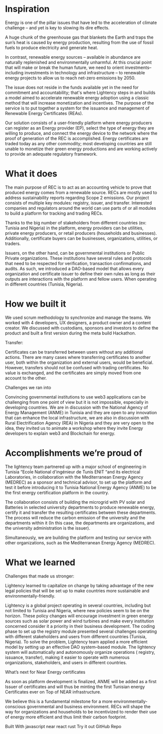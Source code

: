 Inspiration
==================

Energy is one of the pillar issues that have led to the acceleration of climate challenge – and yet is key to slowing its dire effects.

A huge chunk of the greenhouse gas that blankets the Earth and traps the sun’s heat is caused by energy production, resulting from the use of fossil fuels to produce electricity and generate heat.

In contrast, renewable energy sources – available in abundance are naturally replenished and environmentally unharmful. At this crucial point that will make or break the human future, we need to orient investments– including investments in technology and infrastructure – to renewable energy projects to allow us to reach net-zero emissions by 2050.

The issue does not reside in the funds available yet in the need for commitment and accountability; that's where Lightency steps in and builds a model aimed to accelerate renewable energy adoption using a classic method that will increase monetization and incentives. The purpose of the service is to put together a system for the issuance and management of Renewable Energy Certificates (REAs).

Our solution consists of a user-friendly platform where energy producers can register as an Energy provider (EP), select the type of energy they are willing to produce, and connect the energy device to the network where the proof of generation of the REC is accomplished. Energy certificates are traded today as any other commodity; most developing countries are still unable to monetize their green energy productions and are working actively to provide an adequate regulatory framework.


What it does
===========

The main purpose of REC is to act as an accounting vehicle to prove that produced energy comes from a renewable source. RECs are mostly used to address sustainability reports regarding Scope 2 emissions. Our project consists of multiple key modules: registry, issuer, and transfer. Interested companies and regulators around the world can use parts of or all modules to build a platform for tracking and trading RECs.

Thanks to the big number of stakeholders from different countries (ex: Tunisia and Nigeria) in the platform, energy providers can be utilities, private energy producers, or retail producers (households and businesses). Additionally, certificate buyers can be businesses, organizations, utilities, or traders.

Issuers, on the other hand, can be governmental institutions or Public Private organizations. These institutions have several rules and protocols that need to be respected for verification, transaction confirmations, and audits. As such, we introduced a DAO-based model that allows every organization and certificate issuer to define their own rules as long as their outputs are interactions with the platform and fellow users. When operating in different countries (Tunisia, Nigeria).


How we built it
==================

We used scrum methodology to synchronize and manage the teams. We worked with 4 developers, UX designers, a product owner and a content creator. We discussed with custodians, sponsors and investors to define the product and built a first version during the meta build Hackathon.

Transfer:

Certificates can be transferred between users without any additional actions. There are many cases where transferring certificates to another user, both within the organization and external users, would be beneficial. However, transfers should not be confused with trading certificates. No value is exchanged, and the certificates are simply moved from one account to the other.

Challenges we ran into

Convincing governmental institutions to use web3 applications can be challenging from one point of view but it is not impossible, especially in developing countries. We are in discussion with the National Agency of Energy Management (ANME) in Tunisia and they are open to any innovation that can enhance the local infrastructure, we are also in discussion with Rural Electrification Agency (REA) in Nigeria and they are very open to the idea, they invited us to animate a workshop where they invite Energy developers to explain web3 and Blockchain for energy.


Accomplishments we’re proud of
==============================

The lightency team partnered up with a major school of engineering in Tunisia “Ecole National d'ingénieur de Tunis ENIT “and its electrical Laboratories, in collaboration with the Mediterranean Energy Agency (MEDREC) as a sponsor and technical advisor, to set up the platform and test it before introducing it to Tunisia National Energy Agency (ANME) to be the first energy certification platform in the country.

The collaboration consists of building the microgrid with PV solar and Batteries in selected university departments to produce renewable energy, certify it and transfer the resulting certificates between these departments. The process will reduce the carbon emission of the university and the departments within it (In this case, the departments are organizations, and the university administration is the issuer).

Simultaneously, we are building the platform and testing our service with other organizations, such as the Mediterranean Energy Agency (MEDREC).


What we learned
================

Challenges that made us stronger:

Lightency learned to capitalize on change by taking advantage of the new legal policies that will be set up to make countries more sustainable and environmentally-friendly.

Lightency is a global project operating in several countries, including but not limited to Tunisia and Nigeria, where new policies seem to be on the horizon. These policy changes will encourage investment in green energy sources such as solar power and wind turbines and make every institution concerned consider it a priority in their business development. The coding phase to set up the registry module presented several challenges operating with different stakeholders and users from different countries (Tunisia, Nigeria). To solve the problem, Lightency team applied a more efficient model by setting up an effective DAO system–based module. The lightency system will automatically and autonomously organize operations ( registry, issuance, transfer), making it easier to operate with numerous organizations, stakeholders, and users in different countries.

What’s next for Near Energy certificates

As soon as platform development is finalized, ANME will be added as a first Issuer of certificates and will thus be minting the first Tunisian energy Certificates ever on Top of NEAR infrastructure.

We believe this is a fundamental milestone for a more environmentally-conscious governmental and business environment. RECs will shape the way for organizations and households to be incentivized to render their use of energy more efficient and thus limit their carbon footprint.

Built With javascript near react rust Try it out GitHub Repo


  [React]: https://reactjs.org/
  [create-near-app]: https://github.com/near/create-near-app
  [Node.js]: https://nodejs.org/en/download/package-manager/
  [jest]: https://jestjs.io/
  [NEAR accounts]: https://docs.near.org/docs/concepts/account
  [NEAR Wallet]: https://wallet.testnet.near.org/
  [near-cli]: https://github.com/near/near-cli
  [gh-pages]: https://github.com/tschaub/gh-pages
